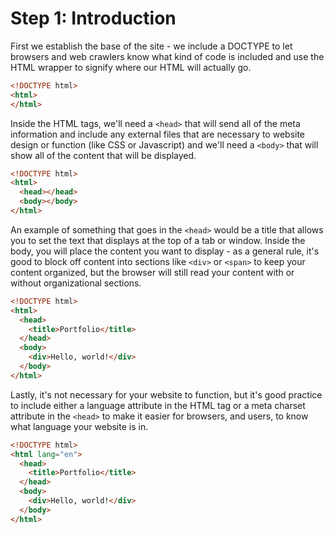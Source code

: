 # Step 1: Introduction

First we establish the base of the site - we include a DOCTYPE to let browsers and web crawlers know what kind of code is included and use the HTML wrapper to signify where our HTML will actually go.

```html
<!DOCTYPE html>
<html>
</html>
```

Inside the HTML tags, we'll need a `<head>` that will send all of the meta information and include any external files that are necessary to website design or function (like CSS or Javascript) and we'll need a `<body>` that will show all of the content that will be displayed.

```html
<!DOCTYPE html>
<html>
  <head></head>
  <body></body>
</html>
```

An example of something that goes in the `<head>` would be a title that allows you to set the text that displays at the top of a tab or window. Inside the body, you will place the content you want to display - as a general rule, it's good to block off content into sections like `<div>` or `<span>` to keep your content organized, but the browser will still read your content with or without organizational sections.

```html
<!DOCTYPE html>
<html>
  <head>
    <title>Portfolio</title>
  </head>
  <body>
    <div>Hello, world!</div>
  </body>
</html>
```

Lastly, it's not necessary for your website to function, but it's good practice to include either a language attribute in the HTML tag or a meta charset attribute in the `<head>` to make it easier for browsers, and users, to know what language your website is in. 

```html
<!DOCTYPE html>
<html lang="en">
  <head>
    <title>Portfolio</title>
  </head>
  <body>
    <div>Hello, world!</div>
  </body>
</html>
```
